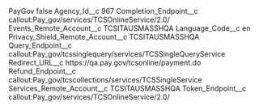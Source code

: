 <?xml version="1.0" encoding="UTF-8"?>
<CustomMetadata xmlns="http://soap.sforce.com/2006/04/metadata" xmlns:xsi="http://www.w3.org/2001/XMLSchema-instance" xmlns:xsd="http://www.w3.org/2001/XMLSchema">
    <label>PayGov</label>
    <protected>false</protected>
    <values>
        <field>Agency_Id__c</field>
        <value xsi:type="xsd:string">967</value>
    </values>
    <values>
        <field>Completion_Endpoint__c</field>
        <value xsi:type="xsd:string">callout:Pay_gov/services/TCSOnlineService/2.0/</value>
    </values>
    <values>
        <field>Events_Remote_Account__c</field>
        <value xsi:type="xsd:string">TCSITAUSMASSHQA</value>
    </values>
    <values>
        <field>Language_Code__c</field>
        <value xsi:type="xsd:string">en</value>
    </values>
    <values>
        <field>Privacy_Shield_Remote_Account__c</field>
        <value xsi:type="xsd:string">TCSITAUSMASSHQA</value>
    </values>
    <values>
        <field>Query_Endpoint__c</field>
        <value xsi:type="xsd:string">callout:Pay_gov/tcssinglequery/services/TCSSingleQueryService</value>
    </values>
    <values>
        <field>Redirect_URL__c</field>
        <value xsi:type="xsd:string">https://qa.pay.gov/tcsonline/payment.do</value>
    </values>
    <values>
        <field>Refund_Endpoint__c</field>
        <value xsi:type="xsd:string">callout:Pay_gov/tcscollections/services/TCSSingleService</value>
    </values>
    <values>
        <field>Services_Remote_Account__c</field>
        <value xsi:type="xsd:string">TCSITAUSMASSHQA</value>
    </values>
    <values>
        <field>Token_Endpoint__c</field>
        <value xsi:type="xsd:string">callout:Pay_gov/services/TCSOnlineService/2.0/</value>
    </values>
</CustomMetadata>
